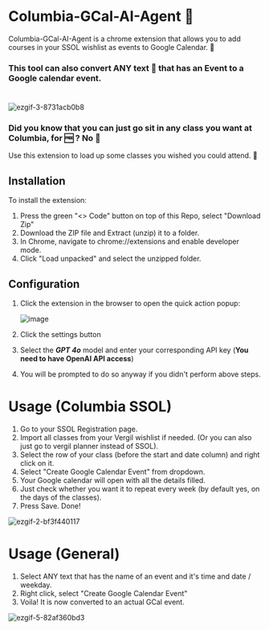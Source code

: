 # Columbia-GCal-AI-Agent 🤖

Columbia-GCal-AI-Agent is a chrome extension that allows you to add courses in your SSOL wishlist as events to Google Calendar. 🤤

### **This tool can also convert ANY text  👑  that has an Event to a Google calendar event.** 


# 
![ezgif-3-8731acb0b8](https://github.com/user-attachments/assets/b541979f-cf94-4543-a585-b3d2d208267b)


### Did you know that you can just go sit in any class you want at Columbia, for   🆓 ?  No 🧢
Use this extension to load up some classes you wished you could attend. 🤫


## Installation

To install the extension:

1. Press the green "<> Code" button on top of this Repo, select "Download Zip" 
2. Download the ZIP file and Extract (unzip) it to a folder.
3. In Chrome, navigate to chrome://extensions and enable developer mode.
4. Click "Load unpacked" and select the unzipped folder.


## Configuration

1. Click the extension in the browser to open the quick action popup:

    ![image](https://github.com/user-attachments/assets/06106765-b67c-4823-9b51-b482ad9acfad)

2. Click the settings button
3. Select the ***GPT 4o*** model and enter your corresponding API key (**You need to have OpenAI API access**)
4. You will be prompted to do so anyway if you didn't perform above steps.



# Usage (Columbia SSOL)

1. Go to your SSOL Registration page.
2. Import all classes from your Vergil wishlist if needed. (Or you can also just go to vergil planner instead of SSOL).
3. Select the row of your class (before the start and date column) and right click on it.
4. Select "Create Google Calendar Event" from dropdown.
5. Your Google calendar will open with all the details filled.
6. Just check whether you want it to repeat every week (by default yes, on the days of the classes).
7. Press Save. Done!

![ezgif-2-bf3f440117](https://github.com/user-attachments/assets/40f96f87-bba6-4baa-8887-dfd742cc51fd)



# Usage (General)
1. Select ANY text that has the name of an event and it's time and date / weekday.
2. Right click, select "Create Google Calendar Event"
3. Voila! It is now converted to an actual GCal event.

![ezgif-5-82af360bd3](https://github.com/user-attachments/assets/ed1f410a-6268-4350-9588-9f7e731bd992)
